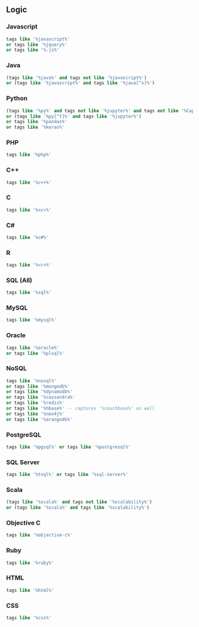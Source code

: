 ## Logic

### Javascript
```sql
tags like '%javascript%' 
or tags like '%jquery%' 
or tags like '%.js%'
```
### Java
```sql
(tags like '%java%' and tags not like '%javascript%') 
or (tags like '%javascript%' and tags like '%java[^s]%')
```
### Python
```sql
(tags like '%py%' and tags not like '%jupyter%' and tags not like '%Capybara%' and tags not like '%copy\-paste%') 
or (tags like '%py[^t]%' and tags like '%jupyter%') 
or tags like '%pandas%'
or tags like '%keras%'
```
### PHP
```sql
tags like '%php%'
```
### C++
```sql
tags like '%c++%'
```
### C
```sql
tags like '%<c>%'
```
### C#
```sql
tags like '%c#%'
```
### R
```sql
tags like '%<r>%'
```
### SQL (All)
```sql
tags like '%sql%'
```
### MySQL
```sql
tags like '%mysql%'
```
### Oracle
```sql
tags like '%oracle%'
or tags like '%plsql%'
```
### NoSQL
```sql
tags like '%nosql%'
or tags like '%mongodb%'
or tags like '%dynamodb%'
or tags like '%cassandra%'
or tags like '%redis%'
or tags like '%hbase%' -- captures '%couchbase%' as well
or tags like '%neo4j%'
or tags like '%arangodb%'
```
### PostgreSQL
```sql
tags like '%pgsql%' or tags like '%postgresql%'
```
### SQL Server
```sql
tags like '%tsql%' or tags like '%sql-server%'
```
### Scala
```sql
(tags like '%scala%' and tags not like '%scalability%') 
or (tags like '%scala%' and tags like '%scalability%')
```
### Objective C
```sql
tags like '%objective-c%'
```
### Ruby
```sql
tags like '%ruby%'
```
### HTML
```sql
tags like '%html%'
```
### CSS
```sql
tags like '%css%'
```
